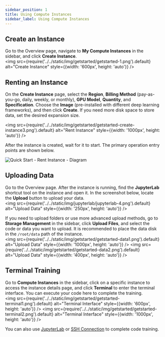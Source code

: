 ```yaml
---
sidebar_position: 1
title: Using Compute Instances
sidebar_label: Using Compute Instances
---
```


## Create an Instance

Go to the Overview page, navigate to **My Compute Instances** in the sidebar, and click **Create Instance**.  
<img src={require('../../static/img/getstarted/getstarted-1.png').default} alt="Create Instance" style={{width: '600px', height: 'auto'}} />

## Renting an Instance

On the **Create Instance** page, select the **Region**, **Billing Method** (pay-as-you-go, daily, weekly, or monthly), **GPU Model**, **Quantity**, and **Specification**. Choose the **Image** (pre-installed with different deep learning frameworks), and then click **Create**. If you need more disk space to store data, set the desired expansion size.

<img src={require('../../static/img/getstarted/getstarted-create-instance3.png').default} alt="Rent Instance" style={{width: '1000px', height: 'auto'}} />

After the instance is created, wait for it to start. The primary operation entry points are shown below.

![Quick Start - Rent Instance - Diagram](../../static/img/getstarted/getstarted-create-instance4.png)

## Uploading Data

Go to the Overview page. After the instance is running, find the **JupyterLab** shortcut tool on the instance and open it. In the screenshot below, locate the **Upload** button to upload your data.  
<img src={require('../../static/img/jupyterlab/jupyterlab-4.png').default} alt="Upload Data" style={{width: '250px', height: 'auto'}} />

If you need to upload folders or use more advanced upload methods, go to **Storage Management** in the sidebar, click **Upload Files**, and select the code or data you want to upload. It is recommended to place the data disk in the `/root/data` path of the instance.  
<img src={require('../../static/img/getstarted/getstarted-data1.png').default} alt="Upload Data" style={{width: '1000px', height: 'auto'}} />
<img src={require('../../static/img/getstarted/getstarted-data2.png').default} alt="Upload Data" style={{width: '400px', height: 'auto'}} />

## Terminal Training

Go to **Compute Instances** in the sidebar, click on a specific instance to access the instance details page, and click **Terminal** to enter the terminal interface. You can execute your code here to complete the training.  
<img src={require('../../static/img/getstarted/getstarted-terminal1.png').default} alt="Terminal Interface" style={{width: '600px', height: 'auto'}} />
<img src={require('../../static/img/getstarted/getstarted-terminal2.png').default} alt="Terminal Interface" style={{width: '1000px', height: 'auto'}} />

You can also use [JupyterLab](../Built-in_tools/jupyterlab.md) or [SSH Connection](../ContainerInstance/ssh.md) to complete code training.
